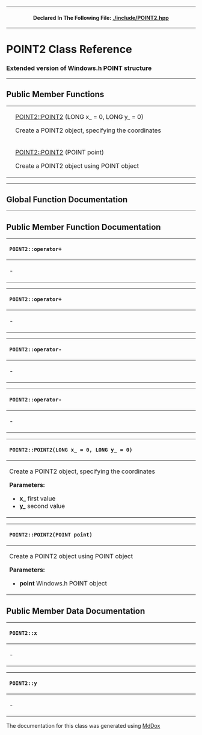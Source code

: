 
---
 <h4 align="center"> Declared In The Following File: <a href="./POINT2.md"> ./include/POINT2.hpp </a></h4> 

---
# POINT2 Class Reference
### Extended version of Windows.h POINT structure

---
## Public Member Functions

|||
|-|-|
|  | <p> [POINT2::POINT2](./Class_POINT2.md#POINT2::POINT2(LONG_x__=_0,_LONG_y__=_0)) (LONG x_ = 0, LONG y_ = 0) </p> <p> Create a POINT2 object, specifying the coordinates </p> <img width=1920/> |
|  | <p> [POINT2::POINT2](./Class_POINT2.md#POINT2::POINT2(POINT_point)) (POINT point) </p> <p> Create a POINT2 object using POINT object </p> <img width=1920/> |


---
## Global Function Documentation


---
## Public Member Function Documentation

| <p id="POINT2::operator+"><p align="left"> `POINT2::operator+` |
|-|
| <p> <p> - </p> </p> <img width=1920/> | 

| <p id="POINT2::operator+"><p align="left"> `POINT2::operator+` |
|-|
| <p> <p> - </p> </p> <img width=1920/> | 

| <p id="POINT2::operator-"><p align="left"> `POINT2::operator-` |
|-|
| <p> <p> - </p> </p> <img width=1920/> | 

| <p id="POINT2::operator-"><p align="left"> `POINT2::operator-` |
|-|
| <p> <p> - </p> </p> <img width=1920/> | 

| <p id="POINT2::POINT2(LONG_x__=_0,_LONG_y__=_0)"><p align="left"> `POINT2::POINT2(LONG x_ = 0, LONG y_ = 0)` |
|-|
| <p> <p> Create a POINT2 object, specifying the coordinates </p><p> <b> Parameters: </b> </p> <ul> <li> <b> x_ </b> first value </li> <li> <b> y_ </b> second value </li> </ul> </p> <img width=1920/> | 

| <p id="POINT2::POINT2(POINT_point)"><p align="left"> `POINT2::POINT2(POINT point)` |
|-|
| <p> <p> Create a POINT2 object using POINT object </p><p> <b> Parameters: </b> </p> <ul> <li> <b> point </b> Windows.h POINT object </li> </ul> </p> <img width=1920/> | 


## Public Member Data Documentation

| <p id="POINT2::x"><p align="left"> `POINT2::x` |
|-|
| <p> <p> - </p> </p> <img width=1920/> | 

| <p id="POINT2::y"><p align="left"> `POINT2::y` |
|-|
| <p> <p> - </p> </p> <img width=1920/> | 


The documentation for this class was generated using [MdDox](https://github.com/DangeL187/MdDox)
